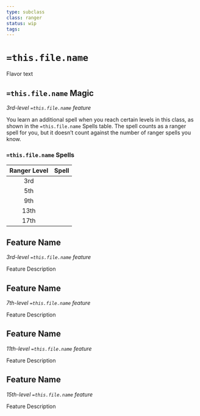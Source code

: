 ```yaml
---
type: subclass
class: ranger
status: wip
tags:
---
```


# `=this.file.name`

Flavor text

## `=this.file.name` Magic
*3rd-level `=this.file.name` feature*

You learn an additional spell when you reach certain levels in this class, as shown in the `=this.file.name` Spells table. The spell counts as a ranger spell for you, but it doesn’t count against the number of ranger spells you know.

### `=this.file.name` Spells
| Ranger Level | Spell |
| :----------: | ----- |
|     3rd      |       |
|     5th      |       |
|     9th      |       |
|     13th     |       |
|     17th     |       |

## Feature Name
*3rd-level `=this.file.name` feature*

Feature Description

## Feature Name
*7th-level `=this.file.name` feature*

Feature Description

## Feature Name
*11th-level `=this.file.name` feature*

Feature Description

## Feature Name
*15th-level `=this.file.name` feature*

Feature Description

